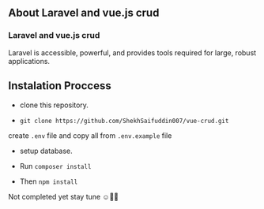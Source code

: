 
## About Laravel and vue.js crud

### Laravel and vue.js crud

Laravel is accessible, powerful, and provides tools required for large, robust applications.

## Instalation Proccess

 - clone this repository.
 
 - `git clone https://github.com/ShekhSaifuddin007/vue-crud.git`
 
  create `.env` file and copy all from `.env.example` file
 
 - setup database.
 
 - Run `composer install`
 
 - Then `npm install`
 
 Not completed yet stay tune ☺💙💜